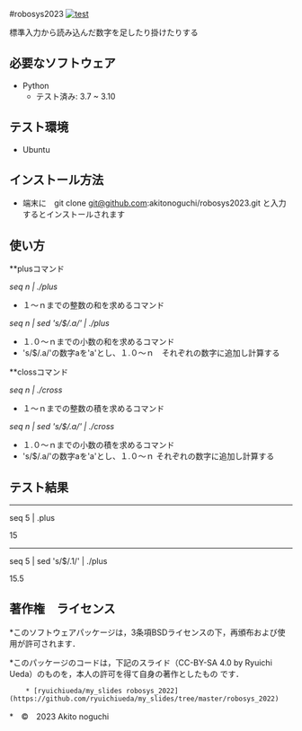 #robosys2023
[![test](https://github.com/akitonoguchi/robosys2023/actions/workflows/test.yml/badge.svg)](https://github.com/akitonoguchi/robosys2023/actions/workflows/test.yml)

標準入力から読み込んだ数字を足したり掛けたりする


## 必要なソフトウェア
 * Python
    * テスト済み: 3.7 ~ 3.10

## テスト環境
 * Ubuntu
 
## インストール方法

 * 端末に　git clone git@github.com:akitonoguchi/robosys2023.git と入力するとインストールされます

##

##


## 使い方

**plusコマンド

*seq n | ./plus*
 * １～ｎまでの整数の和を求めるコマンド

*seq n | sed 's/$/.a/' | ./plus*
 * １.０～ｎまでの小数の和を求めるコマンド
 * 's/$/.a/'の数字aを'a'とし、１.０～ｎ　それぞれの数字に追加し計算する

**clossコマンド

*seq n | ./cross*
 * １～ｎまでの整数の積を求めるコマンド

*seq n | sed 's/$/.a/' | ./cross*
 * １.０～ｎまでの小数の積を求めるコマンド
 * 's/$/.a/'の数字aを'a'とし、１.０～ｎ それぞれの数字に追加し計算する

## テスト結果
***
seq 5 | .plus

15

***
seq 5 | sed 's/$/.1/' | ./plus

15.5

## 著作権　ライセンス
 *このソフトウェアパッケージは，3条項BSDライセンスの下，再頒布および使用が許可されます．

 *このパッケージのコードは，下記のスライド（CC-BY-SA 4.0 by Ryuichi Ueda）のものを，本人の許可を得て自身の著作としたもの  です．

        * [ryuichiueda/my_slides robosys_2022](https://github.com/ryuichiueda/my_slides/tree/master/robosys_2022)
 *　©　2023 Akito noguchi
